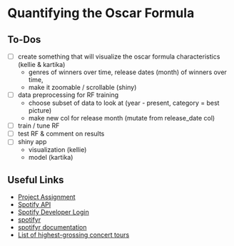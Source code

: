 # Quantifying the Oscar Formula

## To-Dos
- [ ] create something that will visualize the oscar formula characteristics (kellie & kartika)
    - genres of winners over time, release dates (month) of winners over time, 
    - make it zoomable / scrollable (shiny)
- [ ] data preprocessing for RF training
    - choose subset of data to look at (year - present, category = best picture)
    - make new col for release month (mutate from release_date col)
- [ ] train / tune RF
- [ ] test RF & comment on results
- [ ] shiny app
    - visualization (kellie)
    - model (kartika)


## Useful Links
- [Project Assignment](https://m154-comp-stats.netlify.app/project)
- [Spotify API](https://developer.spotify.com/documentation/web-api/reference/get-recommendations)
- [Spotify Developer Login](https://developer.spotify.com/)
- [spotifyr](https://www.rcharlie.com/spotifyr/)
- [spotifyr documentation](https://cran.r-project.org/web/packages/spotifyr/spotifyr.pdf)
- [List of highest-grossing concert tours](https://en.wikipedia.org/wiki/List_of_highest-grossing_concert_tours)


